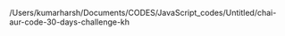 <!-- path of the cloned repo:- -->

/Users/kumarharsh/Documents/CODES/JavaScript_codes/Untitled/chai-aur-code-30-days-challenge-kh
